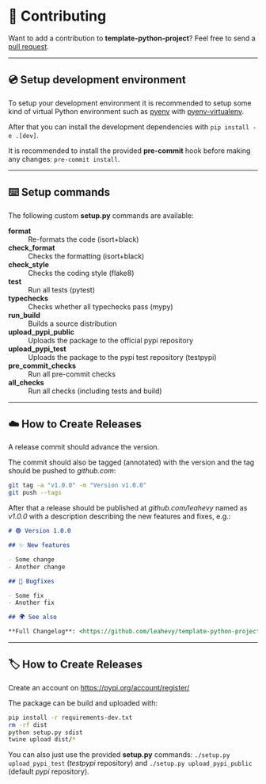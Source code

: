 # 👥 Contributing

Want to add a contribution to **template-python-project**? Feel free to send a [pull request](https://github.com/leahevy/template-python-project/compare).

---

## 💿 Setup development environment

To setup your development environment it is recommended to setup some kind of virtual Python environment such as [pyenv](https://github.com/pyenv/pyenv) with [pyenv-virtualenv](https://github.com/pyenv/pyenv-virtualenv).

After that you can install the development dependencies with `pip install -e .[dev]`.

It is recommended to install the provided **pre-commit** hook before making any changes: `pre-commit install`.

---

## ⌨️ Setup commands

The following custom **setup.py** commands are available:

<dl>
  <dt><strong>format</strong></dt>
  <dd>Re-formats the code (isort+black)</dd>
  <dt><strong>check_format</strong></dt>
  <dd>Checks the formatting (isort+black)</dd>
  <dt><strong>check_style</strong></dt>
  <dd>Checks the coding style (flake8)</dd>
  <dt><strong>test</strong></dt>
  <dd>Run all tests (pytest)</dd>
  <dt><strong>typechecks</strong></dt>
  <dd>Checks whether all typechecks pass (mypy)</dd>
  <dt><strong>run_build</strong></dt>
  <dd>Builds a source distribution</dd>
  <dt><strong>upload_pypi_public</strong></dt>
  <dd>Uploads the package to the official pypi repository</dd>
  <dt><strong>upload_pypi_test</strong></dt>
  <dd>Uploads the package to the pypi test repository (testpypi)</dd>
  <dt><strong>pre_commit_checks</strong></dt>
  <dd>Run all pre-commit checks</dd>
  <dt><strong>all_checks</strong></dt>
  <dd>Run all checks (including tests and build)</dd>
</dl>

---

## ☁️ How to Create Releases

A release commit should advance the version.

The commit should also be tagged (annotated) with the version and the tag should be pushed to *github.com*:

```bash
git tag -a "v1.0.0" -m "Version v1.0.0"
git push --tags
```

After that a release should be published at *github.com/leahevy* named as *v1.0.0* with a description describing the new features and fixes, e.g.:

```markdown
# 🟢 Version 1.0.0

## ✨ New features

- Some change
- Another change

## 🐞 Bugfixes

- Some fix
- Another fix

## 🌍 See also

**Full Changelog**: <https://github.com/leahevy/template-python-project/compare/v0.0.9...v1.0.0>
```

---

## 🏷 How to Create Releases

Create an account on <https://pypi.org/account/register/>

The package can be build and uploaded with:

```bash
pip install -r requirements-dev.txt
rm -rf dist
python setup.py sdist
twine upload dist/*
```

You can also just use the provided **setup.py** commands: `./setup.py upload_pypi_test` (*testpypi* repository) and `./setup.py upload_pypi_public` (default *pypi* repository).
